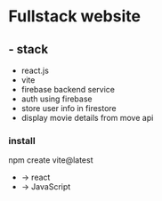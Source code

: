 # Fullstack website

## - stack

- react.js
- vite
- firebase backend service
- auth using firebase
- store user info in firestore
- display movie details from move api

### install

npm create vite@latest

- -> react
- -> JavaScript
